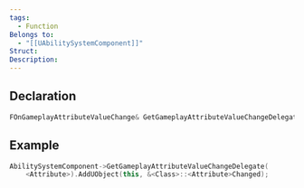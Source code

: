 ```yaml
---
tags:
  - Function
Belongs to:
  - "[[UAbilitySystemComponent]]"
Struct: 
Description:
---
```


## Declaration

```cpp
FOnGameplayAttributeValueChange& GetGameplayAttributeValueChangeDelegate(FGameplayAttribute Attribute);
```

## Example

```cpp
AbilitySystemComponent->GetGameplayAttributeValueChangeDelegate(  
    <Attribute>).AddUObject(this, &<Class>::<Attribute>Changed);
```

